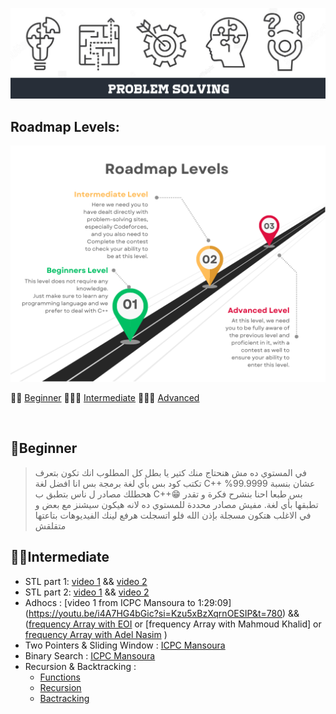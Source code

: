 <p align="center">
    <img width="1200" src="image/Logo.png" title="logo"><br />
</p>

## Roadmap Levels:
<p align="center">
    <img width="850" src="image/img1.png" title="img1"><br />
</p>

🔗👻 [Beginner](#beginner) 
🔗🐱‍🏍 [Intermediate](#intermediate) 
🔗🕵️‍♂️ [Advanced](#advanced)

<br>

## 👻Beginner

> في المستوي ده مش هنحتاج منك كتير يا بطل كل المطلوب انك تكون بتعرف تكتب كود بس بأي لغة برمجة بس انا افضل لغة C++ عشان بنسبة 99.9999% هحطلك مصادر ل ناس بتطبق ب C++😁 بس طبعا احنا بنشرح فكرة و تقدر تطبقها بأي لغة.
> مفيش مصادر محددة للمستوي ده لانه هيكون سيشنز مع بعض و في الاغلب هتكون مسجلة بإذن الله فلو اتسجلت هرفع لينك الفيديوهات بتاعتها متقلقش
## 🐱‍🏍Intermediate

- STL part 1: [video 1](http://youtube.com/watch?v=Uh2hnrjO26o) && [video 2](https://www.youtube.com/watch?v=JdP77eojCpU)
- STL part 2: [video 1](https://www.youtube.com/watch?v=u6WuKiOfLJo) && [video 2](https://www.youtube.com/watch?v=3sqOmhtH5SA&t=3s)
- Adhocs : [video 1 from ICPC Mansoura to 1:29:09] (https://youtu.be/i4A7HG4bGic?si=Kzu5xBzXqrnOESIP&t=780) && ([frequency Array with EOI](https://www.youtube.com/watch?v=Y_LiOgx4KCM) or [frequency Array with Mahmoud Khalid] or [frequency Array with Adel Nasim](https://youtu.be/73dAQba23-I?si=97WW-zIZt7V-1u9L) )
- Two Pointers & Sliding Window : [ICPC Mansoura](https://youtu.be/i4A7HG4bGic?si=KAo1sco4VrTdtJ1t&t=5350)
- Binary Search : [ICPC Mansoura](https://youtu.be/v_i9VfvoQV4?si=NlG0gZU-J-G7WG_O)
- Recursion & Backtracking :
  - [Functions](https://www.youtube.com/watch?v=6m-RTOsvp7E&list=PLBkwGJXcrCATmqJ-xKYBtZIoMTVpHz6p7&pp=iAQB)
  - [Recursion](https://www.youtube.com/watch?v=t0cHKEof1S8&list=PLBkwGJXcrCATvPBkCUoJzURlO3MIeHZji&pp=iAQB)
  - [Bactracking](https://www.youtube.com/watch?v=lmhlsBwRKGo&list=PLBkwGJXcrCAS-s51m2n1ed_xbyqI_cEio&pp=iAQB)



